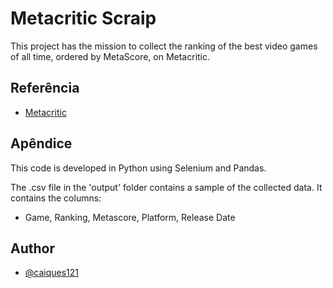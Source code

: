 
# Metacritic Scraip

This project has the mission to collect the ranking of the best video games of all time, ordered by MetaScore, on Metacritic.

## Referência

 - [Metacritic](https://www.metacritic.com)
## Apêndice

This code is developed in Python using Selenium and Pandas.

The .csv file in the 'output' folder contains a sample of the collected data. It contains the columns:
- Game, Ranking, Metascore, Platform, Release Date

## Author

- [@caiques121](https://github.com/caiques121)

